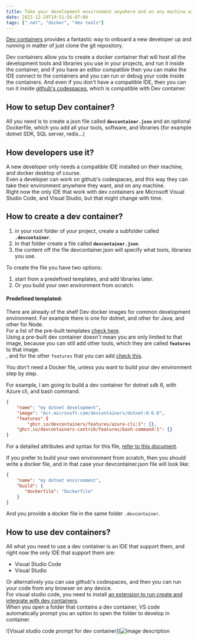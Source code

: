 ```yaml
---
title: Take your development environment anywhere and on any machine with Dev Containers
date: 2022-12-29T19:51:56-07:00
tags: [".net", "docker", "dev tools"]
---
```


[Dev containers](https://containers.dev/) provides a fantastic way to onboard a new developer up and running in matter of just clone the git repository.  

Dev containers allow you to create a docker container that will host all the development tools and libraries you use in your projects, and run it inside the container, and if you have an editor compatible then you can make the IDE connect to the containers and you can run or debug your code inside the containers.  And even if you don't have a compatible IDE, then you can run it inside [github's codespaces](https://github.com/features/codespaces), which is compatible with Dev container.

## How to setup Dev container?
All you need is to create a json file called **`devcontainer.json`** and an optional Dockerfile, which you add all your tools, software, and libraries (for example dotnet SDK, SQL server, redis...)

## How developers use it?
A new developer only needs a compatible IDE installed on their machine, and docker desktop of course.  
Even a developer can work on github's codespaces, and this way they can take their environment anywhere they want, and on any machine.  
Right now the only IDE that work with dev containers are Microsoft Visual Studio Code, and Visual Studio, but that might change with time.  

## How to create a dev container?
1. in your root folder of your project, create a subfolder called **`.devcontainer`**.
2. In that folder create a file called **`devcontainer.json`**.
3. the content off the file devcontainer.json will specify what tools, libraries you use.  

To create the file you have two options:  
1. start from a predefined templates, and add libraries later.
2. Or you build your own environment from scratch.  

#### Predefined templated: 
There are already of the shelf Dev docker images for common development environment. For example there is one for dotnet, and other for Java, and other for Node.  
For a list of the pre-built templates [check here](https://containers.dev/templates).  
Using a pre-built dev container doesn't mean you are only limited to that image, because you can still add other tools, which they are called **`features`** to that image.  
, and for the other `features` that you can add [check this](https://containers.dev/features).  


You don't need a Docker file, unless you want to build your dev environment step by step.  

For example, I am going to build a dev container for dotnet sdk 6, with Azure cli, and bash command.

```json
{
    "name": "my dotnet development",
    "image": "mcr.microsoft.com/devcontainers/dotnet:0-6.0",
    "features" {
        "ghcr.io/devcontainers/features/azure-cli:1": {},
	"ghcr.io/devcontainers-contrib/features/bash-command:1": {}
}
```
For a detailed attributes and syntax for this file, [refer to this document](https://containers.dev/implementors/json_reference/).  

If you prefer to build your own environment from scratch, then you should write a docker file, and in that case your devcontainer.json file will look like:  

```json
{
    "name": "my dotnet environment",
    "build": {
       "dockerfile": "Dockerfile"
    }
}
```

And you provide a docker file in the same folder `.devcontainer`.

## How to use dev containers?
All what you need to use a dev container is an IDE that support them, and right now the only IDE that support them are:  
* Visual Studio Code
* Visual Studio

Or alternatively you can use github's codespaces, and then you can run your code from any browser on any device.  
For visual studio code, you need to install [an extension to run create and integrate with dev containers](https://marketplace.visualstudio.com/items?itemName=ms-vscode-remote.remote-containers).  
When you open a folder that contains a dev container, VS code automatically prompt you an option to open the folder to develop in container.

![Visual studio code prompt for dev container](![Image description](https://dev-to-uploads.s3.amazonaws.com/uploads/articles/dcfdwoh1uqkwokdcuzhe.jpg)

